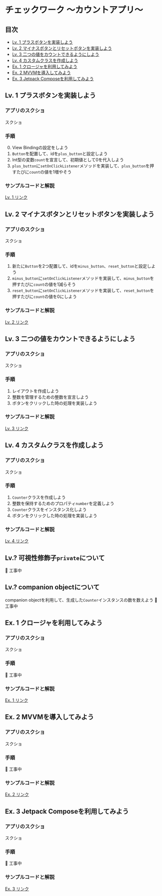 # チェックワーク 〜カウントアプリ〜

## 目次
- [Lv. 1 プラスボタンを実装しよう](https://github.com/Kaito-Dogi/android-school-checkwork-count/tree/main#lv-1-プラスボタンを実装しよう)
- [Lv. 2 マイナスボタンとリセットボタンを実装しよう](https://github.com/Kaito-Dogi/android-school-checkwork-count#lv-2-マイナスボタンとリセットボタンを実装しよう)
- [Lv. 3 二つの値をカウントできるようにしよう](https://github.com/Kaito-Dogi/android-school-checkwork-count#lv-3-二つの値をカウントできるようにしよう)
- [Lv. 4 カスタムクラスを作成しよう](https://github.com/Kaito-Dogi/android-school-checkwork-count#lv-4-カスタムクラスを作成しよう)
- [Ex. 1 クロージャを利用してみよう](https://github.com/Kaito-Dogi/android-school-checkwork-count#ex-1-クロージャを利用してみよう)
- [Ex. 2 MVVMを導入してみよう](https://github.com/Kaito-Dogi/android-school-checkwork-count#ex-2-mvvmを導入してみよう)
- [Ex. 3 Jetpack Composeを利用してみよう](https://github.com/Kaito-Dogi/android-school-checkwork-count#ex-3-jetpack-composeを利用してみよう)

## Lv. 1 プラスボタンを実装しよう

### アプリのスクショ
スクショ

### 手順
0. View Bindingの設定をしよう
1. `Button`を配置して、idを`plus_button`と設定しよう
1. Int型の変数`count`を宣言して、初期値として0を代入しよう
1. `plus_button`に`setOnClickListener`メソッドを実装して、`plus_button`を押すたびに`count`の値を1増やそう

### サンプルコードと解説
[Lv. 1 リンク]()

## Lv. 2 マイナスボタンとリセットボタンを実装しよう

### アプリのスクショ
スクショ

### 手順
1. 新たに`Button`を2つ配置して、idを`minus_button`、`reset_button`と設定しよう
1. `minus_button`に`setOnClickListener`メソッドを実装して、`minus_button`を押すたびに`count`の値を1減らそう
1. `reset_button`に`setOnClickListener`メソッドを実装して、`reset_button`を押すたびに`count`の値を0にしよう

### サンプルコードと解説
[Lv. 2 リンク]()

## Lv. 3 二つの値をカウントできるようにしよう

### アプリのスクショ
スクショ

### 手順
1. レイアウトを作成しよう
1. 整数を管理するための整数を宣言しよう
1. ボタンをクリックした時の処理を実装しよう

### サンプルコードと解説
[Lv. 3 リンク]()

## Lv. 4 カスタムクラスを作成しよう

### アプリのスクショ
スクショ

### 手順
1. `Counter`クラスを作成しよう
1. 整数を保持するためのプロパティ`number`を定義しよう
1. `Counter`クラスをインスタンス化しよう
1. ボタンをクリックした時の処理を実装しよう

### サンプルコードと解説
[Lv. 4 リンク]()

## Lv.? 可視性修飾子`private`について
🚨 工事中

## Lv.? companion objectについて
companion objectを利用して、生成した`Counter`インスタンスの数を数えよう
🚨 工事中

## Ex. 1 クロージャを利用してみよう

### アプリのスクショ
スクショ

### 手順
🚨 工事中

### サンプルコードと解説
[Ex. 1 リンク]()

## Ex. 2 MVVMを導入してみよう

### アプリのスクショ
スクショ

### 手順
🚨 工事中

### サンプルコードと解説
[Ex. 2 リンク]()

## Ex. 3 Jetpack Composeを利用してみよう

### アプリのスクショ
スクショ

### 手順
🚨 工事中

### サンプルコードと解説
[Ex. 3 リンク]()
